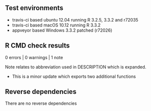 ## Test environments

* travis-ci based ubuntu 12.04 running R 3.2.5, 3.3.2 and r72035 
* travis-ci based macOS 10.12 running R 3.3.2
* appveyor based Windows 3.3.2 patched (r72026)

## R CMD check results

0 errors | 0 warnings | 1 note

Note relates to abbreviation used in DESCRIPTION which is expanded.

* This is a minor update which exports two additional functions

## Reverse dependencies

There are no reverse dependencies
